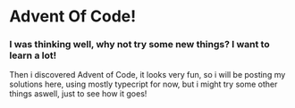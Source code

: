 <h1>Advent Of Code!</h1>
<h3>I was thinking well, why not try some new things? I want to learn a lot!</h3>
<p>Then i discovered Advent of Code, it looks very fun, so i will be posting my solutions here, using mostly typecript for now, but i might try some other things aswell, just to see how it goes!</p>
